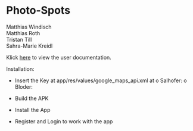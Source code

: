 # Photo-Spots

Matthias Windisch<br>
Matthias Roth<br>
Tristan Till<br>
Sahra-Marie Kreidl<br>

Klick [here](https://...) to view the user documentation.

Installation:
- Insert the Key at app/res/values/google_maps_api.xml at
    o Salhofer: 
    o Bloder:
    
- Build the APK
- Install the App
- Register and Login to work with the app

